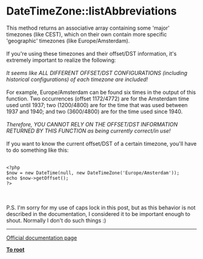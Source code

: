 # DateTimeZone::listAbbreviations



This method returns an associative array containing some &apos;major&apos; timezones (like CEST), which on their own contain more specific &apos;geographic&apos; timezones (like Europe/Amsterdam).<br><br>If you&apos;re using these timezones and their offset/DST information, it&apos;s extremely important to realize the following:<br><br>*It seems like ALL DIFFERENT OFFSET/DST CONFIGURATIONS (including historical configurations) of each timezone are included!*<br><br>For example, Europe/Amsterdam can be found six times in the output of this function. Two occurrences (offset 1172/4772) are for the Amsterdam time used until 1937; two (1200/4800) are for the time that was used between 1937 and 1940; and two (3600/4800) are for the time used since 1940.<br><br>*Therefore, YOU CANNOT RELY ON THE OFFSET/DST INFORMATION RETURNED BY THIS FUNCTION as being currently correct/in use!*<br><br>If you want to know the current offset/DST of a certain timezone, you&apos;ll have to do something like this:<br><br>

```
<?php
$now = new DateTime(null, new DateTimeZone('Europe/Amsterdam'));
echo $now->getOffset();
?>
```
<br><br>P.S. I&apos;m sorry for my use of caps lock in this post, but as this behavior is not described in the documentation, I considered it to be important enough to shout. Normally I don&apos;t do such things :)  

---

[Official documentation page](https://www.php.net/manual/en/datetimezone.listabbreviations.php)

**[To root](/README.md)**
